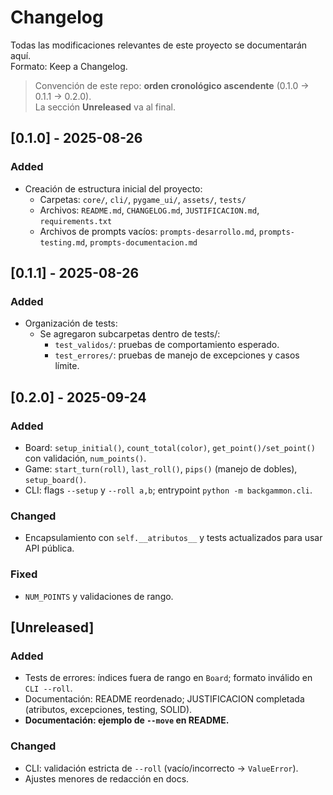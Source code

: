 # Changelog
Todas las modificaciones relevantes de este proyecto se documentarán aquí.  
Formato: Keep a Changelog.

> Convención de este repo: **orden cronológico ascendente**
> (0.1.0 → 0.1.1 → 0.2.0).  
> La sección **Unreleased** va al final.

## [0.1.0] - 2025-08-26
### Added
- Creación de estructura inicial del proyecto:
  - Carpetas: `core/`, `cli/`, `pygame_ui/`, `assets/`, `tests/`
  - Archivos: `README.md`, `CHANGELOG.md`, `JUSTIFICACION.md`, `requirements.txt`
  - Archivos de prompts vacíos: `prompts-desarrollo.md`, `prompts-testing.md`, `prompts-documentacion.md`

## [0.1.1] - 2025-08-26
### Added
- Organización de tests:
  - Se agregaron subcarpetas dentro de tests/:
    - `test_validos/`: pruebas de comportamiento esperado.
    - `test_errores/`: pruebas de manejo de excepciones y casos límite.

## [0.2.0] - 2025-09-24
### Added
- Board: `setup_initial()`, `count_total(color)`, `get_point()/set_point()` con validación, `num_points()`.
- Game: `start_turn(roll)`, `last_roll()`, `pips()` (manejo de dobles), `setup_board()`.
- CLI: flags `--setup` y `--roll a,b`; entrypoint `python -m backgammon.cli`.

### Changed
- Encapsulamiento con `self.__atributos__` y tests actualizados para usar API pública.

### Fixed
- `NUM_POINTS` y validaciones de rango.

## [Unreleased]
### Added
- Tests de errores: índices fuera de rango en `Board`; formato inválido en `CLI --roll`.
- Documentación: README reordenado; JUSTIFICACION completada (atributos, excepciones, testing, SOLID).
- **Documentación: ejemplo de `--move` en README.**

### Changed
- CLI: validación estricta de `--roll` (vacío/incorrecto → `ValueError`).
- Ajustes menores de redacción en docs.
